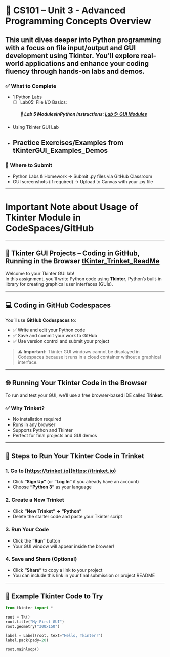# 🧠 CS101 – Unit 3 - Advanced Programming Concepts Overview

This unit dives deeper into Python programming with a focus on file input/output and GUI development using Tkinter. 
You'll explore real-world applications and enhance your coding fluency through hands-on labs and demos.
---
### ✅ What to Complete
- 1 Python Labs
    * [ ] Lab05: File I/O Basics:
        ##### 📌 Lab 5 ModulesInPython Instructions: [Lab 5: GUI Modules](Lab_05/GUI_README.md)
- Using Tkinter GUI Lab
+ Practice Exercises/Examples from tKinterGUI_Examples_Demos
  ---
### 📂 Where to Submit
- Python Labs & Homework → Submit .py files via GitHub Classroom
- GUI screenshots (if required) → Upload to Canvas with your .py file
---
# Important Note about Usage of Tkinter Module in CodeSpaces/GitHub

---
   ## 🐍 Tkinter GUI Projects – Coding in GitHub, Running in the Browser [tKinter_Trinket_ReadMe](Lab_05/iKinter_Trinket_README.md)

Welcome to your Tkinter GUI lab!  
In this assignment, you'll write Python code using **Tkinter**, Python’s built-in library for creating graphical user interfaces (GUIs).

---

## 💻 Coding in GitHub Codespaces

You’ll use **GitHub Codespaces** to:
- ✅ Write and edit your Python code
- ✅ Save and commit your work to GitHub
- ✅ Use version control and submit your project

> ⚠️ **Important:** Tkinter GUI windows cannot be displayed in Codespaces because it runs in a cloud container without a graphical interface.

---

## 🌐 Running Your Tkinter Code in the Browser

To run and test your GUI, we’ll use a free browser-based IDE called **Trinket**.

### ✅ Why Trinket?

- No installation required
- Runs in any browser
- Supports Python and Tkinter
- Perfect for final projects and GUI demos

---

## 🚀 Steps to Run Your Tkinter Code in Trinket

### 1. Go to [https://trinket.io](https://trinket.io)

- Click **“Sign Up”** (or **“Log In”** if you already have an account)
- Choose **“Python 3”** as your language

### 2. Create a New Trinket

- Click **“New Trinket” → “Python”**
- Delete the starter code and paste your Tkinter script

### 3. Run Your Code

- Click the **“Run”** button
- Your GUI window will appear inside the browser!

### 4. Save and Share (Optional)

- Click **“Share”** to copy a link to your project
- You can include this link in your final submission or project README

---

## 🧪 Example Tkinter Code to Try

```python
from tkinter import *

root = Tk()
root.title("My First GUI")
root.geometry("300x150")

label = Label(root, text="Hello, Tkinter!")
label.pack(pady=20)

root.mainloop()
